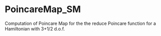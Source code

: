 # PoincareMap_SM
Computation of Poincare Map for the the reduce Poincare function for a Hamiltonian with 3+1/2 d.o.f.
